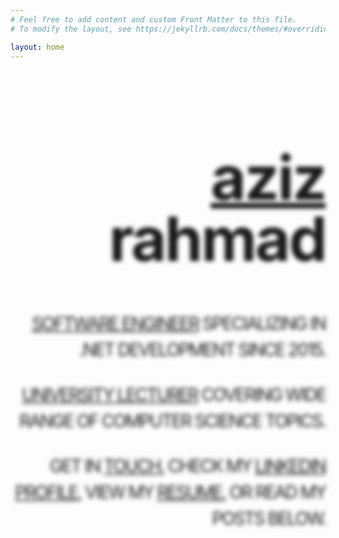 ```yaml
---
# Feel free to add content and custom Front Matter to this file.
# To modify the layout, see https://jekyllrb.com/docs/themes/#overriding-theme-defaults

layout: home
---
```

<style type="text/css" media="screen">
  .container {
    margin: 10px auto;
    text-align: right;
  }
  h1 {
    /* margin: 30px 0; */
    font-size: 7em;
    line-height: 1;
    letter-spacing: -3px;
    font-weight: bold;
    /*opacity: 0; /* Initially hidden */
  }
  .subtitle {
    margin: 30px 0;
    font-size: 2em;
    line-height: 1.5;
    letter-spacing: -2px;
    /*animation: fadeInSlideRight 1s ease-in-out forwards; /* Fade in and slide from right */
  }

  .blur-in {
    animation: blurIn 1s ease-in-out;
  }

  .fade-in-slow {
    opacity: 0;
    animation: fadeInSlideRight 1s ease-in-out forwards;
  }

  @keyframes fadeInSlideRight {
            0% {
                transform: translateY(-20%);
                opacity: 0;
            }
            100% {
                transform: translateY(0);
                opacity: 1;
            }
        }
  @keyframes blurIn {
            0% {
                filter: blur(4px);
            }
            100% {
                filter: blur(0);
            }
        }
</style>

<div class="container">
  <h1 class="blur-in"><a href="/about">aziz</a> rahmad</h1>
  <p class="subtitle blur-in"><a href="/projects">SOFTWARE ENGINEER</a> SPECIALIZING IN .NET DEVELOPMENT SINCE 2015.</p>
  <p class="subtitle blur-in"><a href="/lecturing">UNIVERSITY LECTURER</a> COVERING WIDE RANGE OF COMPUTER SCIENCE TOPICS.</p>
  <p class="subtitle blur-in">GET IN <a href="mailto:azayrahmad@gmail.com">TOUCH</a>, CHECK MY <a href="linkedin.com/in/aziz-rahmad">LINKEDIN PROFILE</A>, VIEW MY <a href="/resume">RESUME</a>, OR READ MY POSTS BELOW.</p>
</div>
